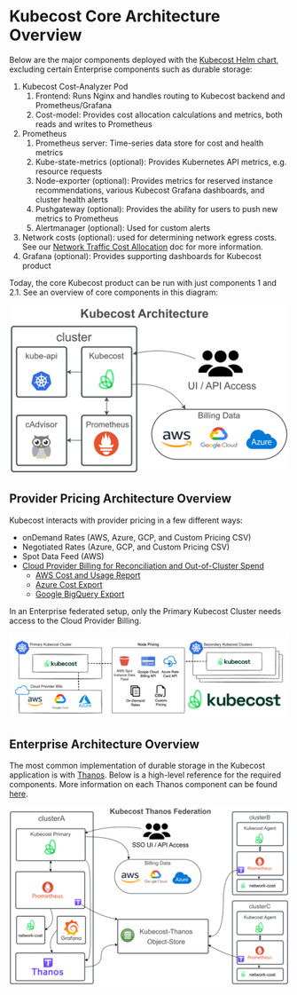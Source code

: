 # Kubecost Core Architecture Overview

Below are the major components deployed with the [Kubecost Helm chart](install.md), excluding certain Enterprise components such as durable storage:

1. Kubecost Cost-Analyzer Pod
   1. Frontend: Runs Nginx and handles routing to Kubecost backend and Prometheus/Grafana
   2. Cost-model: Provides cost allocation calculations and metrics, both reads and writes to Prometheus
2. Prometheus
   1. Prometheus server: Time-series data store for cost and health metrics
   2. Kube-state-metrics (optional): Provides Kubernetes API metrics, e.g. resource requests
   3. Node-exporter (optional): Provides metrics for reserved instance recommendations, various Kubecost Grafana dashboards, and cluster health alerts
   4. Pushgateway (optional): Provides the ability for users to push new metrics to Prometheus
   5. Alertmanager (optional): Used for custom alerts
3. Network costs (optional): used for determining network egress costs. See our [Network Traffic Cost Allocation](https://docs.kubecost.com/using-kubecost/navigating-the-kubecost-ui/cost-allocation/network-allocation) doc for more information.
4. Grafana (optional): Provides supporting dashboards for Kubecost product

Today, the core Kubecost product can be run with just components 1 and 2.1. See an overview of core components in this diagram:

![Architecture Overview](/images/arch.png)

## Provider Pricing Architecture Overview

Kubecost interacts with provider pricing in a few different ways:

* onDemand Rates (AWS, Azure, GCP, and Custom Pricing CSV)
* Negotiated Rates (Azure, GCP, and Custom Pricing CSV)
* Spot Data Feed (AWS)
* [Cloud Provider Billing for Reconciliation and Out-of-Cluster Spend](cloud-integration.md)
  * [AWS Cost and Usage Report](aws-cloud-integrations.md)
  * [Azure Cost Export](azure-out-of-cluster.md)
  * [Google BigQuery Export](gcp-out-of-cluster.md)

In an Enterprise federated setup, only the Primary Kubecost Cluster needs access to the Cloud Provider Billing.

![Provider Pricing Overview](/images/cloud-bill-diagram.png)

## Enterprise Architecture Overview

The most common implementation of durable storage in the Kubecost application is with [Thanos](https://thanos.io/). Below is a high-level reference for the required components. More information on each Thanos component can be found [here](https://thanos.io/tip/components/).

![Thanos Overview](/images/thanos-architecture.png)
